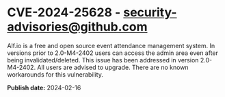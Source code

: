 # CVE-2024-25628 - security-advisories@github.com

Alf.io is a free and open source event attendance management system. In versions prior to 2.0-M4-2402 users can access the admin area even after being invalidated/deleted. This issue has been addressed in version 2.0-M4-2402. All users are advised to upgrade. There are no known workarounds for this vulnerability.

**Publish date:** 2024-02-16
